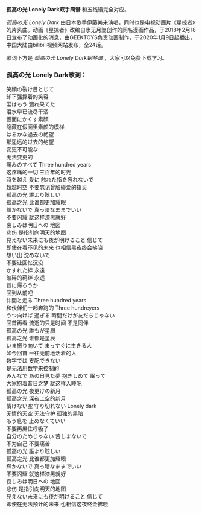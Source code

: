 

**孤高の光 Lonely Dark双手简谱** 和五线谱完全对应。

_孤高の光 Lonely Dark_
由日本歌手伊藤美来演唱，同时也是电视动画片《星掠者》的片头曲。动画《星掠者》改编自水无月嵩创作的同名漫画作品，于2018年2月18日宣布了动画化的消息，由GEEKTOYS负责动画制作，于2020年1月9日起播出，中国大陆由bilibili视频网站发布，全24话。

歌词下方是 _孤高の光 Lonely Dark钢琴谱_ ，大家可以免费下载学习。

### 孤高の光 Lonely Dark歌词：

笑顔の裂け目とじて  
卸下强撑着的笑容  
涙はもう 涸れ果てた  
泪水早已流尽干涸  
仮面にかくす素顔  
隐藏在假面里素颜的模样  
はるかな過去の絶望  
那遥远的过去的绝望  
変更不可能な  
无法变更的  
痛みのすべて Three hundred years  
这疼痛的一切 三百年的时光  
時を越え 愛に 触れた指を忘れないで  
超越时空 不要忘记曾触碰爱的指尖  
孤高の光 誰より眩しい  
孤高之光 比谁都更加耀眼  
輝かないで 真っ暗なままでいい  
不要闪耀 就这样漆黑就好  
哀しみは明日への 地図  
悲伤 是指引向明天的地图  
見えない未来にも夜が明けること 信じて  
即使在看不见的未来 也相信黑夜终会拂晓  
想い出 沈めないで  
不要让回忆沉没  
かすれた絆 永遠  
破碎的羁绊 永远  
昔に帰ろうか  
回到从前吧  
仲間と走る Three hundred years  
和伙伴们一起奔跑的 Three hundreyers  
うつ向けば 過ぎる 時間だけが友だちじゃない  
回首再看 流逝的只是时间 不是同伴  
孤高の光 誰もが星屑  
孤高之光 谁都是星辰  
いま振り向いて まっすぐに生きる人  
如今回首 一往无前地活着的人  
数字では 支配できない  
是无法用数字来控制的  
みんなで あの日見た夢 抱きしめて 眠って  
大家抱着昔日之梦 就这样入睡吧  
孤高の光 夜更けの新月  
孤高之光 深夜上空的新月  
情けない空 守り切れない Lonely dark  
无情的天空 无法守护 孤独的黑暗  
もう息を 止めなくていい  
不要再屏住呼吸了  
自分のためじゃない 苦しまないで  
不为自己 不要痛苦  
孤高の光 誰より眩しい  
孤高之光 比谁都更加耀眼  
輝かないで 真っ暗なままでいい  
不要闪耀 就这样漆黑就好  
哀しみは明日への 地図  
悲伤 是指引向明天的地图  
見えない未来にも夜が明けること 信じて  
即使在无法预计的未来 也相信这夜终会拂晓


